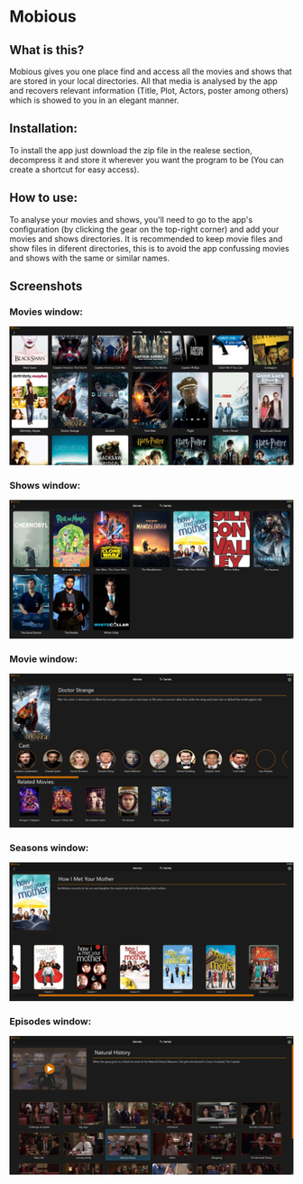 # Mobious

## What is this?

Mobious gives you one place find and access all the movies and shows that are stored in your local directories. All that media is analysed by the app and recovers relevant information (Title, Plot, Actors, poster among others) which is showed to you in an elegant manner.

## Installation:
To install the app just download the zip file in the realese section, decompress it and store it wherever you want the program to be (You can create a shortcut for easy access). 

## How to use:

To analyse your movies and shows, you'll need to go to the app's configuration (by clicking the gear on the top-right corner) and add your movies and shows directories. It is recommended to keep movie files and show files in diferent directories, this is to avoid the app confussing movies and shows with the same or similar names.

## Screenshots

### Movies window:
![Movies Window](/Screenshots/Movies.jpeg)
### Shows window:
![Shows Window](/Screenshots/Shows.jpeg)
### Movie window:
![Movie Window](/Screenshots/Movie%20info.jpeg)
### Seasons window:
![Seasons Window](/Screenshots/Show%20info.jpeg)
### Episodes window:
![Episodes Window](/Screenshots/Season%20Info.jpeg)
